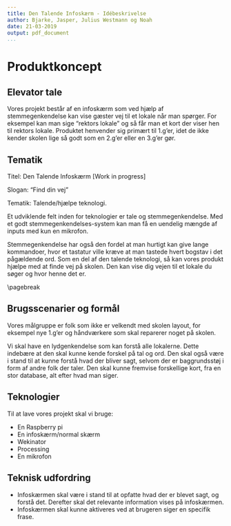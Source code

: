 ```yaml
---
title: Den Talende Infoskærm - Idébeskrivelse
author: Bjarke, Jasper, Julius Westmann og Noah
date: 21-03-2019
output: pdf_document
...
```


# Produktkoncept

## Elevator tale

Vores projekt består af en infoskærm som ved hjælp af stemmegenkendelse kan vise gæster vej til et lokale når man spørger. For eksempel kan man sige “rektors lokale” og så får man et kort der viser hen til rektors lokale. Produktet henvender sig primært til 1.g’er, idet de ikke kender skolen lige så godt som en 2.g’er eller en 3.g’er gør.

## Tematik

Titel: Den Talende Infoskærm [Work in progress]

Slogan: “Find din vej”

Tematik: Talende/hjælpe teknologi.

Et udviklende felt inden for teknologier er tale og stemmegenkendelse. Med et godt stemmegenkendelses-system kan man få en uendelig mængde af inputs med kun en mikrofon.

Stemmegenkendelse har også den fordel at man hurtigt kan give lange kommandoer, hvor et tastatur ville kræve at man tastede hvert bogstav i det pågældende ord.
Som en del af den talende teknologi, så kan vores produkt hjælpe med at finde vej på skolen. Den kan vise dig vejen til et lokale du søger og hvor henne det er.

\pagebreak

## Brugsscenarier og formål

Vores målgruppe er folk som ikke er velkendt med skolen layout, for eksempel nye 1.g’er og håndværkere som skal reparerer noget på skolen.

Vi skal have en lydgenkendelse som kan forstå alle lokalerne. Dette indebære at den skal kunne kende forskel på tal og ord. Den skal også være i stand til at kunne forstå hvad der bliver sagt, selvom der er baggrundsstøj i form af andre folk der taler.
Den skal kunne fremvise forskellige kort, fra en stor database, alt efter hvad man siger.

## Teknologier

Til at lave vores projekt skal vi bruge:

- En Raspberry pi
- En infoskærm/normal skærm
- Wekinator
- Processing
- En mikrofon

## Teknisk udfordring

- Infoskærmen skal være i stand til at opfatte hvad der er blevet sagt, og forstå det.
Derefter skal det relevante information vises på infoskærmen.
- Infoskærmen skal kunne aktiveres ved at brugeren siger en specifik frase.
